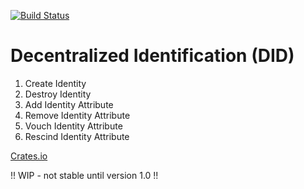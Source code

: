 [![Build Status](https://travis-ci.com/resolvingarchitecture/decentralized-identification.svg?branch=master)](https://travis-ci.com/resolvingarchitecture/decentralized-identification)
# Decentralized Identification (DID)

1. Create Identity
2. Destroy Identity
3. Add Identity Attribute
4. Remove Identity Attribute
5. Vouch Identity Attribute
6. Rescind Identity Attribute

[Crates.io](https://crates.io/crates/decentralized_id)

!! WIP - not stable until version 1.0 !!